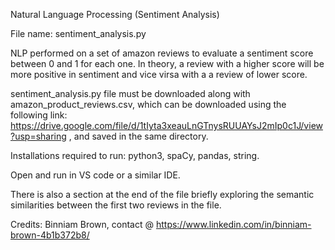 Natural Language Processing (Sentiment Analysis)

File name: sentiment_analysis.py

NLP performed on a set of amazon reviews to evaluate a sentiment score between 0 and 1 for each one. In theory, a review with a higher score will be more positive in sentiment and vice virsa with a a review of lower score.

sentiment_analysis.py file must be downloaded along with amazon_product_reviews.csv, which can be downloaded using the following link: https://drive.google.com/file/d/1tIyta3xeauLnGTnysRUUAYsJ2mIp0c1J/view?usp=sharing , and saved in the same directory.

Installations required to run: python3, spaCy, pandas, string.

Open and run in VS code or a similar IDE.

There is also a section at the end of the file briefly exploring the semantic similarities between the first two reviews in the file.

Credits: Binniam Brown, contact @ https://www.linkedin.com/in/binniam-brown-4b1b372b8/
